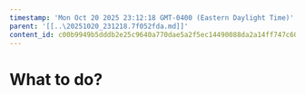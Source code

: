 ```yaml
---
timestamp: 'Mon Oct 20 2025 23:12:18 GMT-0400 (Eastern Daylight Time)'
parent: '[[..\20251020_231218.7f052fda.md]]'
content_id: c00b9949b5dddb2e25c9640a770dae5a2f5ec14490088da2a14ff747c603781b
---
```


# What to do?
